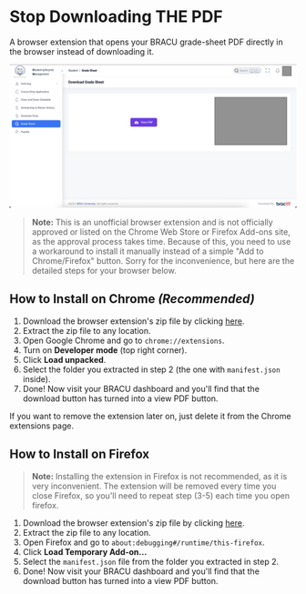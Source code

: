 # Stop Downloading THE PDF

A browser extension that opens your BRACU grade-sheet PDF directly in the browser instead of downloading it.

![screenshot of the grade sheet page in connect](image.png)

> **Note:** This is an unofficial browser extension and is not officially approved or listed on the Chrome Web Store or Firefox Add-ons site, as the approval process takes time. Because of this, you need to use a workaround to install it manually instead of a simple "Add to Chrome/Firefox" button. Sorry for the inconvenience, but here are the detailed steps for your browser below.

## How to Install on Chrome _(Recommended)_

1. Download the browser extension's zip file by clicking [here](https://github.com/imtixz/stop-downloading-the-pdf/archive/refs/heads/main.zip).
2. Extract the zip file to any location.
3. Open Google Chrome and go to `chrome://extensions`.
4. Turn on **Developer mode** (top right corner).
5. Click **Load unpacked**.
6. Select the folder you extracted in step 2 (the one with `manifest.json` inside).
7. Done! Now visit your BRACU dashboard and you'll find that the download button has turned into a view PDF button.

If you want to remove the extension later on, just delete it from the Chrome extensions page.

## How to Install on Firefox

> **Note:** Installing the extension in Firefox is not recommended, as it is very inconvenient. The extension will be removed every time you close Firefox, so you'll need to repeat step (3-5) each time you open firefox.

1. Download the browser extension's zip file by clicking [here](https://github.com/imtixz/stop-downloading-the-pdf/archive/refs/heads/main.zip).
2. Extract the zip file to any location.
3. Open Firefox and go to `about:debugging#/runtime/this-firefox`.
4. Click **Load Temporary Add-on...**
5. Select the `manifest.json` file from the folder you extracted in step 2.
6. Done! Now visit your BRACU dashboard and you'll find that the download button has turned into a view PDF button.